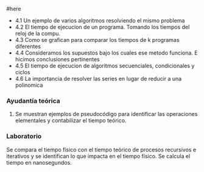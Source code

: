 #here
- 4.1 Un ejemplo de varios algoritmos resolviendo el mismo problema
- 4.2 El tiempo de ejecucion de un programa. Tomando los tiempos del reloj de la compu.
- 4.3 Como se grafican para comparar los tiempos de k programas diferentes
- 4.4 Consideramos los supuestos bajo los cuales ese metodo funciona. E hicimos conclusiones pertinentes
- 4.5 El tiempo de ejecucion de algoritmos secuenciales, condicionales y ciclos
- 4.6 La importancia de resolver las series en lugar de reducir a una polinomica

### Ayudantía teórica
1. Se muestran ejemplos de pseudocódigo para identificar las operaciones elementales y contabilizar el tiempo teórico.

### Laboratorio
Se compara el tiempo físico con el tiempo teórico de procesos recursivos e iterativos y se identifican lo que impacta en el tiempo físico. Se calcula el tiempo en nanosegundos.


